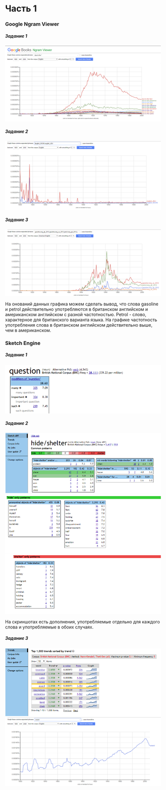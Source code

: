 # Часть 1
### Google Ngram Viewer
##### Задание 1

![Задание 1](https://github.com/manazarova/hw6/blob/master/1.png)

##### Задание 2

![Задание 2](https://github.com/manazarova/hw6/blob/master/2.png)

##### Задание 3

![Задание 3](https://github.com/manazarova/hw6/blob/master/3.png)

На онований данных графика можем сделать вывод, что слова gasoline и petrol действительно употребляются в британском английском и американском английском с разной частотностью. Petrol - слово, характерное для британского варианта языка. На графике частотность употребления слова в британском английском действительно выше, чем в американском. 

### Sketch Engine

##### Задание 1

![Задание 1](https://github.com/manazarova/hw6/blob/master/4.png)

##### Задание 2

![Задание 2.1](https://github.com/manazarova/hw6/blob/master/5.1.png)
![Задание 2.2](https://github.com/manazarova/hw6/blob/master/5.2.png)
![Задание 2.3](https://github.com/manazarova/hw6/blob/master/5.3.png)

На скриншотах есть дополнения, употребляемые отдельно для каждого слова и употребляемые в обоих случаях. 

##### Задание 3

![Задание 3.1](https://github.com/manazarova/hw6/blob/master/6.1.png)
![Задание 3.2](https://github.com/manazarova/hw6/blob/master/6.png)

